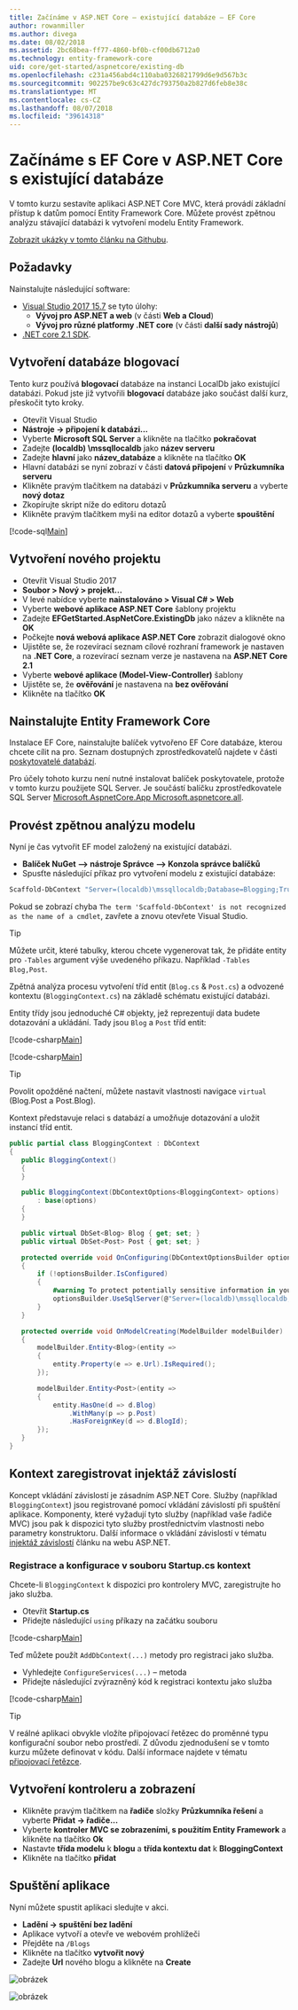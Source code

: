 ```yaml
---
title: Začínáme v ASP.NET Core – existující databáze – EF Core
author: rowanmiller
ms.author: divega
ms.date: 08/02/2018
ms.assetid: 2bc68bea-ff77-4860-bf0b-cf00db6712a0
ms.technology: entity-framework-core
uid: core/get-started/aspnetcore/existing-db
ms.openlocfilehash: c231a456abd4c110aba0326821799d6e9d567b3c
ms.sourcegitcommit: 902257be9c63c427dc793750a2b827d6feb8e38c
ms.translationtype: MT
ms.contentlocale: cs-CZ
ms.lasthandoff: 08/07/2018
ms.locfileid: "39614318"
---
```

# <a name="getting-started-with-ef-core-on-aspnet-core-with-an-existing-database"></a>Začínáme s EF Core v ASP.NET Core s existující databáze

V tomto kurzu sestavíte aplikaci ASP.NET Core MVC, která provádí základní přístup k datům pomocí Entity Framework Core. Můžete provést zpětnou analýzu stávající databázi k vytvoření modelu Entity Framework.

[Zobrazit ukázky v tomto článku na Githubu](https://github.com/aspnet/EntityFramework.Docs/tree/master/samples/core/GetStarted/AspNetCore/EFGetStarted.AspNetCore.ExistingDb).

## <a name="prerequisites"></a>Požadavky

Nainstalujte následující software:

* [Visual Studio 2017 15.7](https://www.visualstudio.com/downloads/) se tyto úlohy:
  * **Vývoj pro ASP.NET a web** (v části **Web a Cloud**)
  * **Vývoj pro různé platformy .NET core** (v části **další sady nástrojů**)
* [.NET core 2.1 SDK](https://www.microsoft.com/net/download/core).

## <a name="create-blogging-database"></a>Vytvoření databáze blogovací

Tento kurz používá **blogovací** databáze na instanci LocalDb jako existující databázi. Pokud jste již vytvořili **blogovací** databáze jako součást další kurz, přeskočit tyto kroky.

* Otevřít Visual Studio
* **Nástroje -> připojení k databázi...**
* Vyberte **Microsoft SQL Server** a klikněte na tlačítko **pokračovat**
* Zadejte **(localdb) \mssqllocaldb** jako **název serveru**
* Zadejte **hlavní** jako **název_databáze** a klikněte na tlačítko **OK**
* Hlavní databázi se nyní zobrazí v části **datová připojení** v **Průzkumníka serveru**
* Klikněte pravým tlačítkem na databázi v **Průzkumníka serveru** a vyberte **nový dotaz**
* Zkopírujte skript níže do editoru dotazů
* Klikněte pravým tlačítkem myši na editor dotazů a vyberte **spouštění**

[!code-sql[Main](../_shared/create-blogging-database-script.sql)]

## <a name="create-a-new-project"></a>Vytvoření nového projektu

* Otevřít Visual Studio 2017
* **Soubor > Nový > projekt...**
* V levé nabídce vyberte **nainstalováno > Visual C# > Web**
* Vyberte **webové aplikace ASP.NET Core** šablony projektu
* Zadejte **EFGetStarted.AspNetCore.ExistingDb** jako název a klikněte na **OK**
* Počkejte **nová webová aplikace ASP.NET Core** zobrazit dialogové okno
* Ujistěte se, že rozevírací seznam cílové rozhraní framework je nastaven na **.NET Core**, a rozevírací seznam verze je nastavena na **ASP.NET Core 2.1**
* Vyberte **webové aplikace (Model-View-Controller)** šablony
* Ujistěte se, že **ověřování** je nastavena na **bez ověřování**
* Klikněte na tlačítko **OK**

## <a name="install-entity-framework-core"></a>Nainstalujte Entity Framework Core

Instalace EF Core, nainstalujte balíček vytvořeno EF Core databáze, kterou chcete cílit na pro. Seznam dostupných zprostředkovatelů najdete v části [poskytovatelé databází](../../providers/index.md). 

Pro účely tohoto kurzu není nutné instalovat balíček poskytovatele, protože v tomto kurzu použijete SQL Server. Je součástí balíčku zprostředkovatele SQL Server [Microsoft.AspnetCore.App Microsoft.aspnetcore.all](https://docs.microsoft.com/en-us/aspnet/core/fundamentals/metapackage-app?view=aspnetcore-2.1).

## <a name="reverse-engineer-your-model"></a>Provést zpětnou analýzu modelu

Nyní je čas vytvořit EF model založený na existující databázi.

* **Balíček NuGet –> nástroje Správce –> Konzola správce balíčků**
* Spusťte následující příkaz pro vytvoření modelu z existující databáze:

``` powershell
Scaffold-DbContext "Server=(localdb)\mssqllocaldb;Database=Blogging;Trusted_Connection=True;" Microsoft.EntityFrameworkCore.SqlServer -OutputDir Models
```

Pokud se zobrazí chyba `The term 'Scaffold-DbContext' is not recognized as the name of a cmdlet`, zavřete a znovu otevřete Visual Studio.

> [!TIP]  
> Můžete určit, které tabulky, kterou chcete vygenerovat tak, že přidáte entity pro `-Tables` argument výše uvedeného příkazu. Například `-Tables Blog,Post`.

Zpětná analýza procesu vytvoření tříd entit (`Blog.cs` & `Post.cs`) a odvozené kontextu (`BloggingContext.cs`) na základě schématu existující databázi.

 Entity třídy jsou jednoduché C# objekty, jež reprezentují data budete dotazování a ukládání. Tady jsou `Blog` a `Post` tříd entit:

 [!code-csharp[Main](../../../../samples/core/GetStarted/AspNetCore/EFGetStarted.AspNetCore.ExistingDb/Models/Blog.cs)]

[!code-csharp[Main](../../../../samples/core/GetStarted/AspNetCore/EFGetStarted.AspNetCore.ExistingDb/Models/Post.cs)]

> [!TIP]  
> Povolit opožděné načtení, můžete nastavit vlastnosti navigace `virtual` (Blog.Post a Post.Blog).

 Kontext představuje relaci s databází a umožňuje dotazování a uložit instancí tříd entit.

<!-- Static code listing, rather than a linked file, because the tutorial modifies the context file heavily -->
 ``` csharp
public partial class BloggingContext : DbContext
{
    public BloggingContext()
    {
    }

    public BloggingContext(DbContextOptions<BloggingContext> options)
        : base(options)
    {
    }

    public virtual DbSet<Blog> Blog { get; set; }
    public virtual DbSet<Post> Post { get; set; }

    protected override void OnConfiguring(DbContextOptionsBuilder optionsBuilder)
    {
        if (!optionsBuilder.IsConfigured)
        {
            #warning To protect potentially sensitive information in your connection string, you should move it out of source code. See http://go.microsoft.com/fwlink/?LinkId=723263 for guidance on storing connection strings.
            optionsBuilder.UseSqlServer(@"Server=(localdb)\mssqllocaldb;Database=Blogging;Trusted_Connection=True;");
        }
    }

    protected override void OnModelCreating(ModelBuilder modelBuilder)
    {
        modelBuilder.Entity<Blog>(entity =>
        {
            entity.Property(e => e.Url).IsRequired();
        });

        modelBuilder.Entity<Post>(entity =>
        {
            entity.HasOne(d => d.Blog)
                .WithMany(p => p.Post)
                .HasForeignKey(d => d.BlogId);
        });
    }
}
```

## <a name="register-your-context-with-dependency-injection"></a>Kontext zaregistrovat injektáž závislostí

Koncept vkládání závislostí je zásadním ASP.NET Core. Služby (například `BloggingContext`) jsou registrované pomocí vkládání závislostí při spuštění aplikace. Komponenty, které vyžadují tyto služby (například vaše řadiče MVC) jsou pak k dispozici tyto služby prostřednictvím vlastnosti nebo parametry konstruktoru. Další informace o vkládání závislostí v tématu [injektáž závislostí](http://docs.asp.net/en/latest/fundamentals/dependency-injection.html) článku na webu ASP.NET.

### <a name="register-and-configure-your-context-in-startupcs"></a>Registrace a konfigurace v souboru Startup.cs kontext

Chcete-li `BloggingContext` k dispozici pro kontrolery MVC, zaregistrujte ho jako služba.

* Otevřít **Startup.cs**
* Přidejte následující `using` příkazy na začátku souboru

[!code-csharp[Main](../../../../samples/core/GetStarted/AspNetCore/EFGetStarted.AspNetCore.ExistingDb/Startup.cs#AddedUsings)]

Teď můžete použít `AddDbContext(...)` metody pro registraci jako služba.
* Vyhledejte `ConfigureServices(...)` – metoda
* Přidejte následující zvýrazněný kód k registraci kontextu jako služba

[!code-csharp[Main](../../../../samples/core/GetStarted/AspNetCore/EFGetStarted.AspNetCore.ExistingDb/Startup.cs?name=ConfigureServices&highlight=14-15)]

> [!TIP]  
> V reálné aplikaci obvykle vložíte připojovací řetězec do proměnné typu konfigurační soubor nebo prostředí. Z důvodu zjednodušení se v tomto kurzu můžete definovat v kódu. Další informace najdete v tématu [připojovací řetězce](../../miscellaneous/connection-strings.md).

## <a name="create-a-controller-and-views"></a>Vytvoření kontroleru a zobrazení

* Klikněte pravým tlačítkem na **řadiče** složky **Průzkumníka řešení** a vyberte **Přidat -> řadiče...**
* Vyberte **kontroler MVC se zobrazeními, s použitím Entity Framework** a klikněte na tlačítko **Ok**
* Nastavte **třída modelu** k **blogu** a **třída kontextu dat** k **BloggingContext**
* Klikněte na tlačítko **přidat**

## <a name="run-the-application"></a>Spuštění aplikace

Nyní můžete spustit aplikaci sledujte v akci.

* **Ladění -> spuštění bez ladění**
* Aplikace vytvoří a otevře ve webovém prohlížeči
* Přejděte na `/Blogs`
* Klikněte na tlačítko **vytvořit nový**
* Zadejte **Url** nového blogu a klikněte na **Create**

![obrázek](_static/create.png)

![obrázek](_static/index-existing-db.png)
